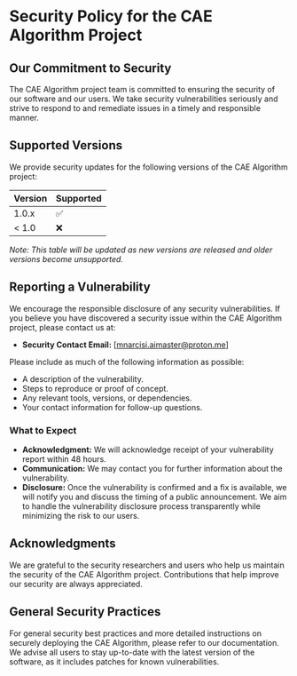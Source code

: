 # Security Policy for the CAE Algorithm Project

## Our Commitment to Security

The CAE Algorithm project team is committed to ensuring the security of our software and our users. We take security vulnerabilities seriously and strive to respond to and remediate issues in a timely and responsible manner.

## Supported Versions

We provide security updates for the following versions of the CAE Algorithm project:

| Version | Supported          |
| ------- | ------------------ |
| 1.0.x   | :white_check_mark: |
| < 1.0   | :x:                |

*Note: This table will be updated as new versions are released and older versions become unsupported.*

## Reporting a Vulnerability

We encourage the responsible disclosure of any security vulnerabilities. If you believe you have discovered a security issue within the CAE Algorithm project, please contact us at:

- **Security Contact Email:** [[mnarcisi.aimaster@proton.me](mailto:mnarcisi.aimaster@proton.me)]

Please include as much of the following information as possible:

- A description of the vulnerability.
- Steps to reproduce or proof of concept.
- Any relevant tools, versions, or dependencies.
- Your contact information for follow-up questions.

### What to Expect

- **Acknowledgment:** We will acknowledge receipt of your vulnerability report within 48 hours.
- **Communication:** We may contact you for further information about the vulnerability.
- **Disclosure:** Once the vulnerability is confirmed and a fix is available, we will notify you and discuss the timing of a public announcement. We aim to handle the vulnerability disclosure process transparently while minimizing the risk to our users.

## Acknowledgments

We are grateful to the security researchers and users who help us maintain the security of the CAE Algorithm project. Contributions that help improve our security are always appreciated.

## General Security Practices

For general security best practices and more detailed instructions on securely deploying the CAE Algorithm, please refer to our documentation. We advise all users to stay up-to-date with the latest version of the software, as it includes patches for known vulnerabilities.
